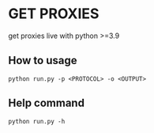 # GET PROXIES
get proxies live with python >=3.9

## How to usage
```
python run.py -p <PROTOCOL> -o <OUTPUT>
```

## Help command
`python run.py -h`
